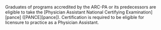 Graduates of programs accredited by the ARC-PA or its predecessors are eligible to take the [Physician Assistant National Certifying Examination][pance] ([PANCE][pance]). Certification is required to be eligible for licensure to practice as a Physician Assistant.